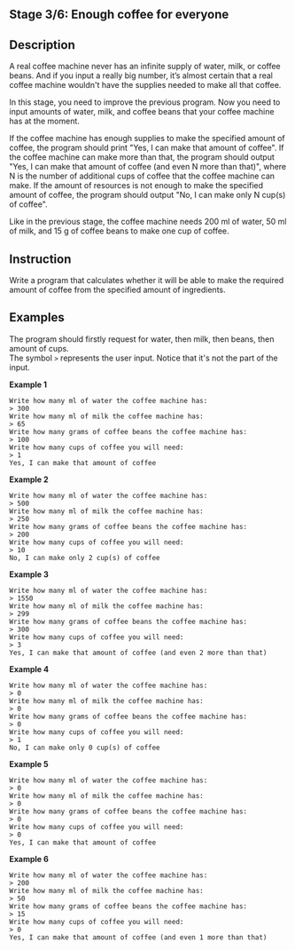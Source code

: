 <h2>Stage 3/6: Enough coffee for everyone</h2>

<h2>Description</h2>

<p>A real coffee machine never has an infinite supply of water, milk, or coffee beans. And if you input a really big number, it’s almost certain that a real coffee machine wouldn't have the supplies needed to make all that coffee.</p>

<p>In this stage, you need to improve the previous program. Now you need to input amounts of water, milk, and coffee beans that your coffee machine has at the moment.</p>

<p>If the coffee machine has enough supplies to make the specified amount of coffee, the program should print "Yes, I can make that amount of coffee". If the coffee machine can make more than that, the program should output "Yes, I can make that amount of coffee (and even N more than that)", where N is the number of additional cups of coffee that the coffee machine can make. If the amount of resources is not enough to make the specified amount of coffee, the program should output "No, I can make only N cup(s) of coffee".</p>

<p>Like in the previous stage, the coffee machine needs 200 ml of water, 50 ml of milk, and 15 g of coffee beans to make one cup of coffee.</p>

<h2>Instruction</h2>

<p>Write a program that calculates whether it will be able to make the required amount of coffee from the specified amount of ingredients.</p>

<h2>Examples</h2>

<p>The program should firstly request for water, then milk, then beans, then amount of cups.<br>
The symbol <code class="java">&gt;</code> represents the user input. Notice that it's not the part of the input.</p>

<p><strong>Example 1</strong></p>

<pre><code class="language-no-highlight">Write how many ml of water the coffee machine has: 
&gt; 300
Write how many ml of milk the coffee machine has: 
&gt; 65
Write how many grams of coffee beans the coffee machine has: 
&gt; 100
Write how many cups of coffee you will need: 
&gt; 1
Yes, I can make that amount of coffee</code></pre>

<p><strong>Example 2 </strong></p>

<pre><code class="language-no-highlight">Write how many ml of water the coffee machine has: 
&gt; 500
Write how many ml of milk the coffee machine has: 
&gt; 250
Write how many grams of coffee beans the coffee machine has: 
&gt; 200
Write how many cups of coffee you will need: 
&gt; 10
No, I can make only 2 cup(s) of coffee</code></pre>

<p><strong>Example 3 </strong></p>

<pre><code class="language-no-highlight">Write how many ml of water the coffee machine has: 
&gt; 1550
Write how many ml of milk the coffee machine has: 
&gt; 299
Write how many grams of coffee beans the coffee machine has: 
&gt; 300
Write how many cups of coffee you will need: 
&gt; 3
Yes, I can make that amount of coffee (and even 2 more than that)</code></pre>

<p><strong>Example 4</strong></p>

<pre><code class="language-no-highlight">Write how many ml of water the coffee machine has: 
&gt; 0
Write how many ml of milk the coffee machine has: 
&gt; 0
Write how many grams of coffee beans the coffee machine has: 
&gt; 0
Write how many cups of coffee you will need: 
&gt; 1
No, I can make only 0 cup(s) of coffee</code></pre>

<p><strong>Example 5</strong></p>

<pre><code class="language-no-highlight">Write how many ml of water the coffee machine has: 
&gt; 0
Write how many ml of milk the coffee machine has: 
&gt; 0
Write how many grams of coffee beans the coffee machine has: 
&gt; 0
Write how many cups of coffee you will need: 
&gt; 0
Yes, I can make that amount of coffee </code></pre>

<p><strong>Example 6</strong></p>

<pre><code class="language-no-highlight">Write how many ml of water the coffee machine has: 
&gt; 200
Write how many ml of milk the coffee machine has: 
&gt; 50
Write how many grams of coffee beans the coffee machine has: 
&gt; 15
Write how many cups of coffee you will need: 
&gt; 0
Yes, I can make that amount of coffee (and even 1 more than that)</code></pre>
